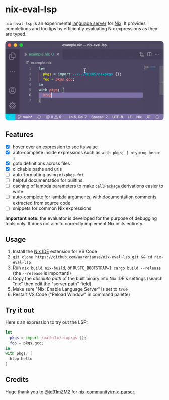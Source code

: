 # nix-eval-lsp

`nix-eval-lsp` is an experimental [language server](https://langserver.org/) for [Nix](https://nixos.org). It provides completions and tooltips by efficiently evaluating Nix expressions as they are typed.

<p align="center">
    <img src="./demo.gif">
</p>

## Features

- [x] hover over an expression to see its value
- [x] auto-complete inside expressions such as `with pkgs; [ <typing here> ]`
- [x] goto definitions across files
- [x] clickable paths and urls
- [ ] auto-formatting using `nixpkgs-fmt`
- [ ] helpful documentation for builtins
- [ ] caching of lambda parameters to make `callPackage` derivations easier to write
- [ ] auto-complete for lambda arguments, with documentation comments extracted from source code
- [ ] snippets for common Nix expressions

**Important note:** the evaluator is developed for the purpose of debugging tools only. It does not aim to correctly implement Nix in its entirety.

## Usage

1. Install the [Nix IDE](https://marketplace.visualstudio.com/items?itemName=jnoortheen.nix-ide) extension for VS Code
2. `git clone https://github.com/aaronjanse/nix-eval-lsp.git && cd nix-eval-lsp`
3. Run `nix build`, `nix-build`, or `RUSTC_BOOTSTRAP=1 cargo build --release` (the `--release` is important!)
4. Copy the _absolute path_ of the built binary into Nix IDE's settings (search "nix" then edit the "server path" field)
5. Make sure "Nix: Enable Language Server" is set to `true`
6. Restart VS Code ("Reload Window" in command palette)

## Try it out

Here's an expression to try out the LSP:

```nix
let
  pkgs = import /path/to/nixpkgs {};
  foo = pkgs.gcc;
in
with pkgs; [
  htop hello
]
```

## Credits

Huge thank you to [@jd91mZM2](https://github.com/jd91mZM2) for [nix-community/rnix-parser](https://github.com/nix-community/rnix-parser).
